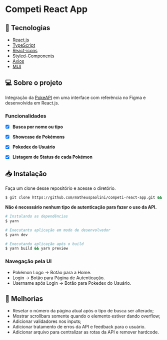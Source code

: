 # Competi React App

## :rocket: Tecnologias

-  [React.js](https://pt-br.reactjs.org/)
-  [TypeScript](https://www.typescriptlang.org/)
-  [React-icons](https://react-icons.netlify.com/)
-  [Styled-Components](https://styled-components.com/)
-  [Axios](https://github.com/axios/axios)
-  [MUI](https://mui.com/pt/)

## 💻 Sobre o projeto

Integração da [PokeAPI](https://pokeapi.co/docs/v2#pokemon) em uma interface com referência no Figma e desenvolvida em React.js.

### Funcionalidades

- [x] **Busca por nome ou tipo**

- [x] **Showcase de Pokémons**

- [x] **Pokedex do Usuário**

- [x] **Listagem de Status de cada Pokémon**


## 📥 Instalação

Faça um clone desse repositório e acesse o diretório.

```bash
$ git clone https://github.com/matheuspaolini/competi-react-app.git && cd competi-react-app
```

**Não é necessário nenhum tipo de autenticação para fazer o uso da API.**


```bash
# Instalando as dependências
$ yarn

# Executanto aplicação em modo de desenvolvedor
$ yarn dev

# Executando aplicação após o build
$ yarn build && yarn preview
```

### Navegação pela UI
- Pokémon Logo -> Botão para a Home.
- Login -> Botão para Página de Autenticação.
- Username após Login -> Botão para Pokedex do Usuário.

## :muscle: Melhorias
- Resetar o número da página atual após o tipo de busca ser alterado;
- Mostrar scrollbars somente quando o elemento estiver dando overflow;
- Adicionar validadores nos inputs;
- Adicionar tratamento de erros da API e feedback para o usuário.
- Adicionar arquivo para centralizar as rotas da API e remover hardcode.
